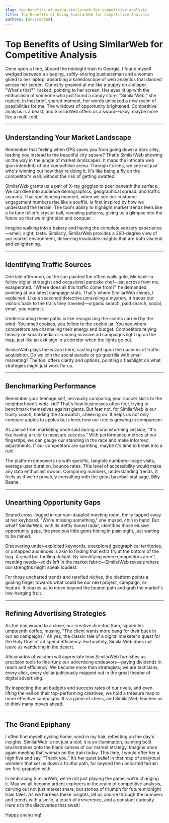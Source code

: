 ```yaml
---
slug: top-benefits-of-using-similarweb-for-competitive-analysis
title: Top Benefits of Using SimilarWeb for Competitive Analysis
authors: [undirected]
---
```



# Top Benefits of Using SimilarWeb for Competitive Analysis

Once upon a time, aboard the midnight train to Georgia, I found myself wedged between a sleeping, softly-snoring businessman and a woman glued to her laptop, absorbing a kaleidoscope of web analytics that danced across her screen. Curiosity gnawed at me like a puppy on a slipper. "What's that?" I asked, pointing to her screen. Her eyes lit up with the enthusiasm of someone who just found a candy store. "SimilarWeb," she replied. In that brief, shared moment, her words unlocked a new realm of possibilities for me. The windows of opportunity brightened. Competitive analysis is a beast, and SimilarWeb offers us a sword—okay, maybe more like a multi-tool.

---

## Understanding Your Market Landscape

Remember that feeling when GPS saves you from going down a dark alley, leading you instead to the beautiful city square? That's SimilarWeb showing us the way in the jungle of market landscapes. It maps the intricate web (pun intended) of our competitive arena. Through its lens, we see not just who's winning but how they're doing it. It's like being a fly on the competitor's wall, without the risk of getting swatted. 

SimilarWeb grants us a pair of X-ray goggles to peer beneath the surface. We can dive into audience demographics, geographical spread, and traffic sources. That spellbinding moment, when we see our customer engagement numbers rise like a soufflé, is first inspired by how we understand the terrain. The tool's ability to highlight market trends feels like a fortune teller's crystal ball, revealing patterns, giving us a glimpse into the future so that we might plan and conquer.

Imagine walking into a bakery and having the complete sensory experience—smell, sight, taste. Similarly, SimilarWeb provides a 360-degree view of our market environment, delivering invaluable insights that are both visceral and enlightening.

---

## Identifying Traffic Sources

One late afternoon, as the sun painted the office walls gold, Michael—a fellow digital strategist and occasional pancake chef—sat across from me, exasperated. "Where does all this traffic come from?" he demanded, pointing at our latest campaign stats. That's where SimilarWeb shines, I explained. Like a seasoned detective unraveling a mystery, it traces our visitors back to the trails they traveled—organic search, paid search, social, email, you name it.

Understanding these paths is like recognizing the scents carried by the wind. You smell cookies, you follow to the cookie jar. You see where competitors are channeling their energy and budget. Competitors relying heavily on social media or running massive ad campaigns light up on the map, just like an exit sign in a corridor when the lights go out. 

SimilarWeb plays the wizard here, casting light upon the nuances of traffic acquisition. Do we join the social parade or go guerrilla with email marketing? The tool offers clarity and options, pointing a flashlight on what strategies might just work for us.

---

## Benchmarking Performance

Remember your teenage self, nervously comparing your soccer skills to the neighborhood’s whiz-kid? That's how businesses often feel, trying to benchmark themselves against giants. But fear not, for SimilarWeb is our trusty coach, holding the stopwatch, cheering on. It helps us not only compare apples to apples but check how our tree is growing in comparison.

As Janice from marketing once said during a brainstorming session, “It's like having a ruler to measure success.” With performance metrics at our fingertips, we can gauge our standing in the race and make informed adjustments. If our competitors are sprinting, maybe it's time to break into a run!

The platform empowers us with specific, tangible numbers—page visits, average user duration, bounce rates. This level of accessibility would make any data enthusiast swoon. Comparing numbers, understanding trends, it feels as if we're privately consulting with the great baseball stat sage, Billy Beane.

---

## Unearthing Opportunity Gaps

Seated cross-legged in our sun-dappled meeting room, Emily tapped away at her keyboard. "We're missing something," she mused, chin in hand. But what? SimilarWeb, with its deftly honed radar, identifies those elusive opportunity gaps, the precious little gems hiding in plain sight, just waiting to be mined.

Discovering under-exploited keywords, unexplored geographical territories, or untapped audiences is akin to finding that extra fry at the bottom of the bag. A small but thrilling delight. By identifying where competitors aren't meeting needs—voids left in the market fabric—SimilarWeb reveals where our strengths might speak loudest.

For those uncharted trends and rarefied niches, the platform points a guiding finger towards what could be our next project, campaign, or feature. It coaxes us to move beyond the beaten path and grab the market's low-hanging fruit.

---

## Refining Advertising Strategies

As the day wound to a close, our creative director, Sam, sipped his umpteenth coffee, musing, "The client wants more bang for their buck in our ad campaigns." Ah yes, the classic tale of a digital marketer’s quest for the Holy Grail of ad spend efficiency. Fortunately, SimilarWeb does not leave us wandering in the desert.

Aficionados of wisdom will appreciate how SimilarWeb furnishes us precision tools to fine-tune our advertising endeavors—paying dividends in reach and efficiency. We become more than strategists; we are tacticians, every click, every dollar judiciously mapped out in the great theater of digital advertising.

By inspecting the ad budgets and success rates of our rivals, and even lifting the veil on their top-performing creatives, we hold a treasure map to more effective campaigns. It's a game of chess, and SimilarWeb teaches us to think many moves ahead.

---

## The Grand Epiphany

I often find myself cycling home, wind in my hair, reflecting on the day's insights. SimilarWeb is not just a tool; it is an illumination, painting bold brushstrokes onto the blank canvas of our market strategy. Imagine once again meeting that woman on the train today. This time, I would offer her a high five and say, “Thank you.” It’s her quiet belief in that map of analytical wonders that set us down a fruitful path, far beyond the uncharted terrain we first grappled with.

In embracing SimilarWeb, we're not just playing the game; we’re changing it. May we all become ardent explorers in the realm of competitive analysis, carving out not just market share, but stories of triumph for future midnight train tales. As we harness these insights, let us course through the numbers and trends with a smile, a touch of irreverence, and a constant curiosity. Here's to the discoveries that await!

Happy analyzing!

```